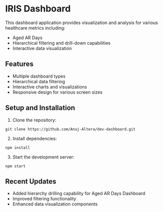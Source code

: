 # IRIS Dashboard

This dashboard application provides visualization and analysis for various healthcare metrics including:
- Aged AR Days
- Hierarchical filtering and drill-down capabilities
- Interactive data visualization

## Features
- Multiple dashboard types
- Hierarchical data filtering
- Interactive charts and visualizations
- Responsive design for various screen sizes

## Setup and Installation

1. Clone the repository:
```
git clone https://github.com/Anuj-Altera/dev-dashboard.git
```

2. Install dependencies:
```
npm install
```

3. Start the development server:
```
npm start
```

## Recent Updates
- Added hierarchy drilling capability for Aged AR Days Dashboard
- Improved filtering functionality
- Enhanced data visualization components
